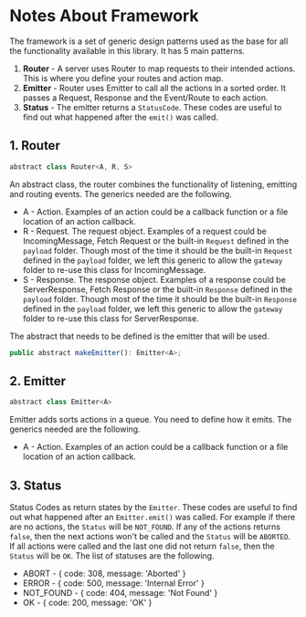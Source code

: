 # Notes About Framework

The framework is a set of generic design patterns used as the base for 
all the functionality available in this library. It has 5 main patterns.

 1. **Router** - A server uses Router to map requests to their intended 
    actions. This is where you define your routes and action map.
 2. **Emitter** - Router uses Emitter to call all the actions in a 
    sorted order. It passes a Request, Response and the Event/Route to 
    each action.
 3. **Status** - The emitter returns a `StatusCode`. These codes are 
    useful to find out what happened after the `emit()` was called. 

## 1. Router

```js
abstract class Router<A, R, S>
```

An abstract class, the router combines the functionality of listening,
emitting and routing events. The generics needed are the following.

 - A - Action. Examples of an action could be a callback function or a 
   file location of an action callback.
 - R - Request. The request object. Examples of a request could be 
   IncomingMessage, Fetch Request or the built-in `Request` defined
   in the `payload` folder. Though most of the time it should be the 
   built-in `Request` defined in the `payload` folder, we left this 
   generic to allow the `gateway` folder to re-use this class for 
   IncomingMessage.
 - S - Response. The response object. Examples of a response could be 
   ServerResponse, Fetch Response or the built-in `Response` defined
   in the `payload` folder. Though most of the time it should be the 
   built-in `Response` defined in the `payload` folder, we left this 
   generic to allow the `gateway` folder to re-use this class for 
   ServerResponse.

The abstract that needs to be defined is the emitter that will be used. 

```js
public abstract makeEmitter(): Emitter<A>;
```

## 2. Emitter

```js
abstract class Emitter<A>
```

Emitter adds sorts actions in a queue. You need to define how it emits. 
The generics needed are the following.

 - A - Action. Examples of an action could be a callback function or a 
   file location of an action callback.

## 3. Status

Status Codes as return states by the `Emitter`. These codes are useful 
to find out what happened after an `Emitter.emit()` was called. For 
example if there are no actions, the `Status` will be `NOT_FOUND`. If 
any of the actions returns `false`, then the next actions won't be 
called and the `Status` will be `ABORTED`. If all actions were called 
and the last one did not return `false`, then the `Status` will be `OK`. 
The list of statuses are the following.

 - ABORT - { code: 308, message: 'Aborted' }
 - ERROR - { code: 500, message: 'Internal Error' }
 - NOT_FOUND - { code: 404, message: 'Not Found' }
 - OK - { code: 200, message: 'OK' }